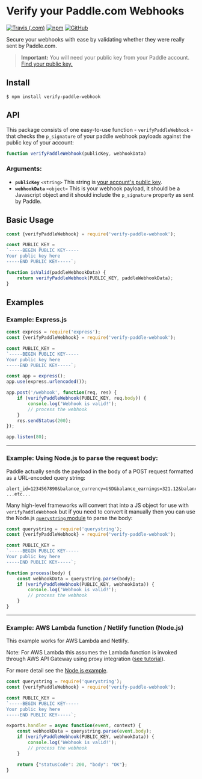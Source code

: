 # Verify your Paddle.com Webhooks

[![Travis (.com)](https://img.shields.io/travis/com/daveagill/verify-paddle-webhook?style=flat-square)](https://travis-ci.com/daveagill/verify-paddle-webhook)
[![npm](https://img.shields.io/npm/v/verify-paddle-webhook?style=flat-square)](https://www.npmjs.com/package/verify-paddle-webhook)
[![GitHub](https://img.shields.io/github/license/daveagill/verify-paddle-webhook?style=flat-square)](https://github.com/daveagill/verify-paddle-webhook/blob/master/LICENSE)

Secure your webhooks with ease by validating whether they were really sent by Paddle.com.

> __Important:__ You will need your public key from your Paddle account. [Find your public key.](https://vendors.paddle.com/public-key)

## Install
```
$ npm install verify-paddle-webhook
```

## API
This package consists of one easy-to-use function - `verifyPaddleWebhook` - that checks the `p_signature` of your paddle webhook payloads against the public key of your account:

```js
function verifyPaddleWebhook(publicKey, webhookData)
```

### Arguments:
* __`publicKey`__  `<string>` This string is [your account's public key](https://vendors.paddle.com/public-key).
* __`webhookData`__ `<object>` This is your webhook payload, it should be a Javascript object and it should include the `p_signature` property as sent by Paddle.

## Basic Usage
```js
const {verifyPaddleWebhook} = require('verify-paddle-webhook');

const PUBLIC_KEY =
`-----BEGIN PUBLIC KEY-----
Your public key here
-----END PUBLIC KEY-----`;

function isValid(paddleWebhookData) {
    return verifyPaddleWebhook(PUBLIC_KEY, paddleWebhookData);
}
```

## Examples
### Example: Express.js
```js
const express = require('express');
const {verifyPaddleWebhook} = require('verify-paddle-webhook');

const PUBLIC_KEY =
`-----BEGIN PUBLIC KEY-----
Your public key here
-----END PUBLIC KEY-----`;

const app = express();
app.use(express.urlencoded());

app.post('/webhook', function(req, res) {
    if (verifyPaddleWebhook(PUBLIC_KEY, req.body)) {
        console.log('Webhook is valid!');
        // process the webhook
    }
    res.sendStatus(200);
});

app.listen(80);
```
---

### Example: Using Node.js to parse the request body:
Paddle actually sends the payload in the body of a POST request formatted as a URL-encoded query string:
```
alert_id=1234567890&balance_currency=USD&balance_earnings=321.12&balance_fee=666.33 ...etc...
```

Many high-level frameworks will convert that into a JS object for use with `verifyPaddleWebhook` but if you need to convert it manually then you can use the Node.js [`querystring` module](https://nodejs.org/api/querystring.html) to parse the body:

```js
const querystring = require('querystring');
const {verifyPaddleWebhook} = require('verify-paddle-webhook');

const PUBLIC_KEY =
`-----BEGIN PUBLIC KEY-----
Your public key here
-----END PUBLIC KEY-----`;

function process(body) {
    const webhookData = querystring.parse(body);
    if (verifyPaddleWebhook(PUBLIC_KEY, webhookData)) {
        console.log('Webhook is valid!');
        // process the webhook
    }
}
```
---

### Example: AWS Lambda function / Netlify function (Node.js)
This example works for AWS Lambda and Netlify.

Note: For AWS Lambda this assumes the Lambda function is invoked through AWS API Gateway using proxy integration ([see tutorial](https://docs.aws.amazon.com/apigateway/latest/developerguide/api-gateway-create-api-as-simple-proxy-for-lambda.html)).

For more detail see the [Node.js example](#example-using-node.js-to-parse-the-request-body).

```js
const querystring = require('querystring');
const {verifyPaddleWebhook} = require('verify-paddle-webhook');

const PUBLIC_KEY =
`-----BEGIN PUBLIC KEY-----
Your public key here
-----END PUBLIC KEY-----`;

exports.handler = async function(event, context) {
    const webhookData = querystring.parse(event.body);
    if (verifyPaddleWebhook(PUBLIC_KEY, webhookData)) {
        console.log('Webhook is valid!');
        // process the webhook
    }

    return {"statusCode": 200, "body": "OK"};
}
```
